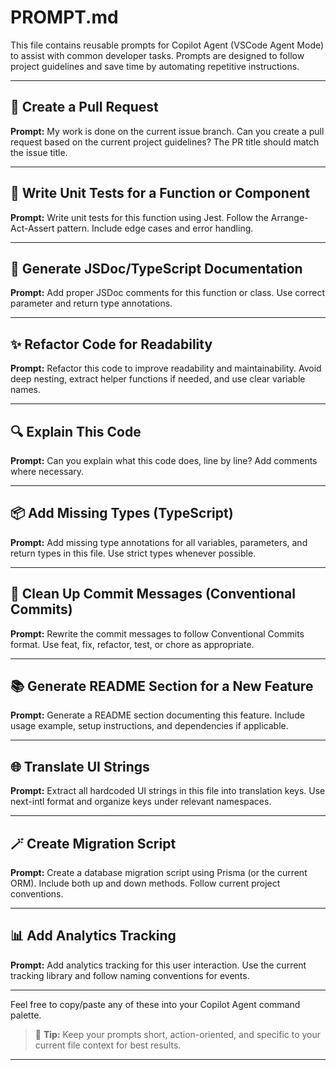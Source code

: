 # PROMPT.md

This file contains reusable prompts for Copilot Agent (VSCode Agent Mode) to assist with common developer tasks. Prompts are designed to follow project guidelines and save time by automating repetitive instructions.

---

## 🔧 Create a Pull Request

**Prompt:**
My work is done on the current issue branch.
Can you create a pull request based on the current project guidelines?
The PR title should match the issue title.

---

## 🧪 Write Unit Tests for a Function or Component

**Prompt:**
Write unit tests for this function using Jest.
Follow the Arrange-Act-Assert pattern.
Include edge cases and error handling.

---

## 📃 Generate JSDoc/TypeScript Documentation

**Prompt:**
Add proper JSDoc comments for this function or class.
Use correct parameter and return type annotations.

---

## ✨ Refactor Code for Readability

**Prompt:**
Refactor this code to improve readability and maintainability.
Avoid deep nesting, extract helper functions if needed, and use clear variable names.

---

## 🔍 Explain This Code

**Prompt:**
Can you explain what this code does, line by line?
Add comments where necessary.

---

## 📦 Add Missing Types (TypeScript)

**Prompt:**
Add missing type annotations for all variables, parameters, and return types in this file.
Use strict types whenever possible.

---

## 🧼 Clean Up Commit Messages (Conventional Commits)

**Prompt:**
Rewrite the commit messages to follow Conventional Commits format.
Use feat, fix, refactor, test, or chore as appropriate.

---

## 📚 Generate README Section for a New Feature

**Prompt:**
Generate a README section documenting this feature.
Include usage example, setup instructions, and dependencies if applicable.

---

## 🌐 Translate UI Strings

**Prompt:**
Extract all hardcoded UI strings in this file into translation keys.
Use next-intl format and organize keys under relevant namespaces.

---

## 🪄 Create Migration Script

**Prompt:**
Create a database migration script using Prisma (or the current ORM).
Include both up and down methods. Follow current project conventions.

---

## 📊 Add Analytics Tracking

**Prompt:**
Add analytics tracking for this user interaction.
Use the current tracking library and follow naming conventions for events.

---

Feel free to copy/paste any of these into your Copilot Agent command palette.

> 🧠 **Tip:** Keep your prompts short, action-oriented, and specific to your current file context for best results.

---
